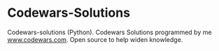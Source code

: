 # Codewars-Solutions
Codewars-solutions (Python).
Codewars Solutions programmed by me www.codewars.com. 
Open source to help widen knowledge.
